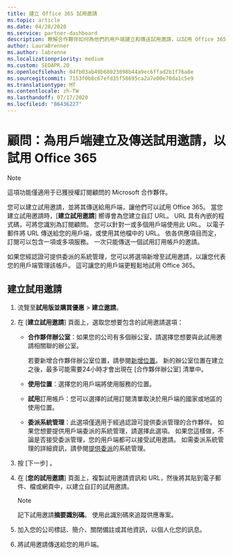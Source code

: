 ```yaml
---
title: 建立 Office 365 試用邀請
ms.topic: article
ms.date: 04/28/2020
ms.service: partner-dashboard
description: 瞭解合作夥伴如何為他們的用戶端建立和傳送試用邀請，以試用 Office 365。 合作夥伴非常是授權的訂閱顧問。
author: LauraBrenner
ms.author: labrenne
ms.localizationpriority: medium
ms.custom: SEOAPR.20
ms.openlocfilehash: 04fb03ab49b68023898b44a9ec6ffad2b1f76a8e
ms.sourcegitcommit: 7153f0b8c67efd35f58695ca2a7e00e70da1c5e9
ms.translationtype: MT
ms.contentlocale: zh-TW
ms.lasthandoff: 07/17/2020
ms.locfileid: "86436227"
---
```

# <a name="advisors-create-and-send-a-trial-invitation-for-clients-to-try-office-365"></a>顧問：為用戶端建立及傳送試用邀請，以試用 Office 365

> [!NOTE]
> 這項功能僅適用于已獲授權訂閱顧問的 Microsoft 合作夥伴。

您可以建立試用邀請，並將其傳送給用戶端，讓他們可以試用 Office 365。 當您建立試用邀請時，[**建立試用邀請**] 嚮導會為您建立自訂 URL。 URL 具有內嵌的程式碼，可將您識別為訂閱顧問。 您可以針對一或多個用戶端使用此 URL。 以電子郵件將 URL 傳送給您的用戶端，或使用其他檔中的 URL。 依各供應項目而定，訂閱可以包含一項或多項服務。 一次只能傳送一個試用訂用帳戶的邀請。

如果您經認證可提供委派的系統管理，您可以將選項新增至試用邀請，以讓您代表您的用戶端管理該帳戶。 這可讓您的用戶端更輕鬆地試用 Office 365。

## <a name="to-create-a-trial-invitation"></a>建立試用邀請

1. 流覽至**試用版並購買優惠**  >  **建立邀請**。

2. 在 [**建立試用邀請**] 頁面上，選取您想要包含的試用邀請選項：

    - **合作夥伴辦公室**：如果您的公司有多個辦公室，請選擇您想要與此試用邀請相關聯的辦公室。

        若要新增合作夥伴辦公室位置，請參閱[新增位置](manage-locations.md)。 新的辦公室位置在建立之後，最多可能需要24小時才會出現在 [合作夥伴辦公室] 清單中。

    - **使用位置**：選擇您的用戶端將使用服務的位置。
    - **試用**訂用帳戶：您可以選擇的試用訂閱清單取決於用戶端的國家或地區的使用位置。
    - **委派系統管理**：此選項僅適用于經過認證可提供委派管理的合作夥伴。 如果您想要提供用戶端委派的系統管理，請選擇此選項。 如果您這樣做，不論是否接受委派管理，您的用戶端都可以接受試用邀請。 如需委派系統管理的詳細資訊，請參閱[提供委派](customers-revoke-admin-privileges.md)的系統管理。

3. 按 [下一步] 。

4. 在 [**您的試用邀請**] 頁面上，複製試用邀請資訊和 URL，然後將其貼到電子郵件、檔或網頁中，以建立自訂的試用邀請。

    > [!NOTE]
    > 記下試用邀請**摘要識別碼**。 使用此識別碼來追蹤供應專案。

5. 加入您的公司標誌、簡介、關閉備註或其他資訊，以個人化您的訊息。

6. 將試用邀請傳送給您的用戶端。
